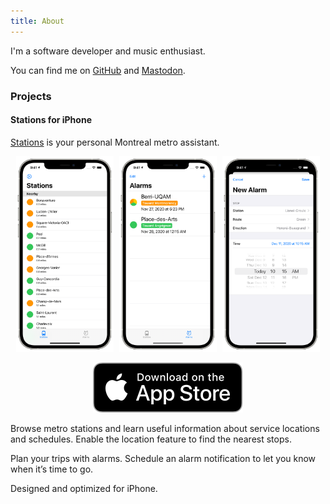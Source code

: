 ```yaml
---
title: About
---
```


I'm a software developer and music enthusiast. 

You can find me on [GitHub][github] and [Mastodon][mastodon].

### Projects

#### Stations for iPhone

[Stations][stations] is your personal Montreal metro assistant.

<p style="text-align: center;">
	<img src="/assets/images/stations/iphone-navigate.png" alt="Stops" style="max-width: 31%; margin-right: 1%;" />
	<img src="/assets/images/stations/iphone-trips.png" alt="Trips" style="max-width: 31%; margin-right: 1%;" />
	<img src="/assets/images/stations/iphone-new-alarm.png" alt="New Alarm" style="max-width: 31%;" />
</p>

<p style="text-align: center;">
	<a href="https://apps.apple.com/us/app/stations/id1542405750">
		<img class="app-store-badge" src="/assets/images/appstore.svg" alt="Download on the App Store">
	</a>
</p>

Browse metro stations and learn useful information about service locations and schedules. Enable the location feature to find the nearest stops.

Plan your trips with alarms. Schedule an alarm notification to let you know when it’s time to go.

Designed and optimized for iPhone.

[github]: https://github.com/laurentboileau
[mastodon]: https://mastodon.social/@laurentboileau
[stations]: https://stationsmontreal.app
